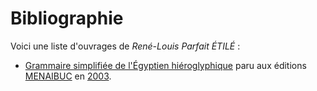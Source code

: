 <!-- TITLE: René-Louis Parfait ÉTILÉ -->
<!-- SUBTITLE: Présentation de René-Louis Parfait ÉTILÉ -->

# Bibliographie
Voici une liste d'ouvrages de *René-Louis Parfait ÉTILÉ* :
* [Grammaire simplifiée de l'Égyptien hiéroglyphique](/ouvrage/livre-de-grammaire/grammaire-simplifiee-de-l-egyptien-hieroglyphique) paru aux éditions [MENAIBUC](/organisme/editeur/menaibuc) en [2003](/histoire/date/calendrier-gregorien/par-annee/2003).